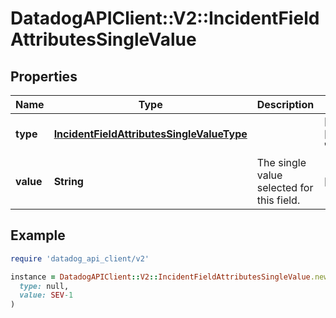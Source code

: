 # DatadogAPIClient::V2::IncidentFieldAttributesSingleValue

## Properties

| Name | Type | Description | Notes |
| ---- | ---- | ----------- | ----- |
| **type** | [**IncidentFieldAttributesSingleValueType**](IncidentFieldAttributesSingleValueType.md) |  | [optional][default to &#39;dropdown&#39;] |
| **value** | **String** | The single value selected for this field. | [optional] |

## Example

```ruby
require 'datadog_api_client/v2'

instance = DatadogAPIClient::V2::IncidentFieldAttributesSingleValue.new(
  type: null,
  value: SEV-1
)
```

